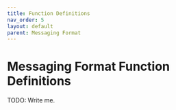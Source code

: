 ```yaml
---
title: Function Definitions
nav_order: 5
layout: default
parent: Messaging Format
---
```


# Messaging Format Function Definitions

TODO: Write me.
